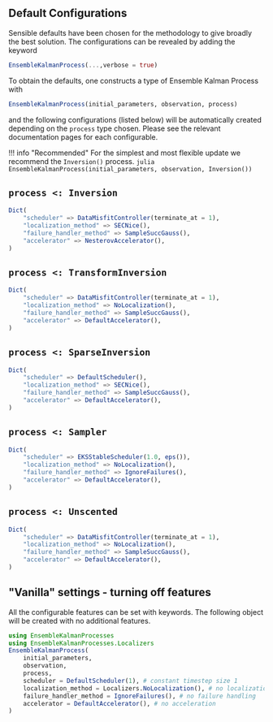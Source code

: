 ## Default Configurations

Sensible defaults have been chosen for the methodology to give broadly the best solution. The configurations can be revealed by adding the keyword
```julia
EnsembleKalmanProcess(...,verbose = true)
```
To obtain the defaults, one constructs a type of Ensemble Kalman Process with
```julia
EnsembleKalmanProcess(initial_parameters, observation, process)
```
and the following configurations (listed below) will be automatically created depending on the `process` type chosen. Please see the relevant documentation pages for each configurable.

!!! info "Recommended"
    For the simplest and most flexible update we recommend the `Inversion()` process. 
    ```julia
    EnsembleKalmanProcess(initial_parameters, observation, Inversion())
    ```

##  `process <: Inversion` 

```julia
Dict(
    "scheduler" => DataMisfitController(terminate_at = 1),
    "localization_method" => SECNice(),
    "failure_handler_method" => SampleSuccGauss(),
    "accelerator" => NesterovAccelerator(),
)
```

## `process <: TransformInversion`

```julia
Dict(
    "scheduler" => DataMisfitController(terminate_at = 1),
    "localization_method" => NoLocalization(),
    "failure_handler_method" => SampleSuccGauss(),
    "accelerator" => DefaultAccelerator(),
)
```

## `process <: SparseInversion`

```julia
Dict(
    "scheduler" => DefaultScheduler(),
    "localization_method" => SECNice(),
    "failure_handler_method" => SampleSuccGauss(),
    "accelerator" => DefaultAccelerator(),
)
```

## `process <: Sampler`

```julia
Dict(
    "scheduler" => EKSStableScheduler(1.0, eps()),
    "localization_method" => NoLocalization(),
    "failure_handler_method" => IgnoreFailures(),
    "accelerator" => DefaultAccelerator(),
)
```

## `process <: Unscented`

```julia
Dict(
    "scheduler" => DataMisfitController(terminate_at = 1),
    "localization_method" => NoLocalization(),
    "failure_handler_method" => SampleSuccGauss(),
    "accelerator" => DefaultAccelerator(),
)
```

## "Vanilla" settings - turning off features
All the configurable features can be set with keywords. The following object will be created with no additional features.

```julia
using EnsembleKalmanProcesses
using EnsembleKalmanProcesses.Localizers
EnsembleKalmanProcess(
    initial_parameters,
    observation,
    process,
    scheduler = DefaultScheduler(1), # constant timestep size 1
    localization_method = Localizers.NoLocalization(), # no localization
    failure_handler_method = IgnoreFailures(), # no failure handling
    accelerator = DefaultAccelerator(), # no acceleration
)
